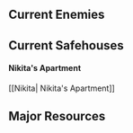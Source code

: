 ## Current Enemies

## Current Safehouses

#### Nikita's Apartment
[[Nikita| Nikita's Apartment]]

## Major Resources
